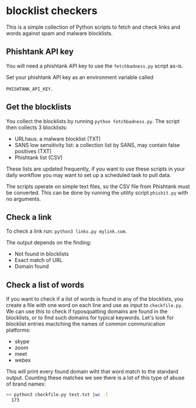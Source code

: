 # blocklist checkers
This is a simple collection of Python scripts to fetch and check links and words against spam and malware blocklists. 

## Phishtank API key
You will need a phishtank API key to use the `fetchbadness.py` script as-is. 

Set your  phishtank API key as an environment variable called 

`PHISHTANK_API_KEY`.

## Get the blocklists
You collect the blocklists by running  `python fetchbadness.py`. The script then collects 3 blocklists: 

- URLhaus: a malware blocklist (TXT)
- SANS low sensitivity list: a collection list by SANS, may contain false positives (TXT)
- Phishtank list (CSV)

These lists are updated frequently, if you want to use these scripts in your daily workflow you may want to set 
up a scheduled task to pull data.

The scripts operate on simple text files, so the CSV file from Phishtank must be converted. This can be done by running
the utility script `phishit.py` with no arguments. 

## Check a link
To check a link run: `python3 links.py mylink.com`.

The output depends on the finding: 
- Not found in blocklists
- Exact match of URL
- Domain found

## Check a list of words
If you want to check if a list of words is found in any of the blocklists, you create a file with one word on each line and use as input to `checkfile.py`. We can use this to check if typosquatting domains are found in the blocklists, or to find such domains for typical keywords. Let's look for blocklist entries mactching the names of common communication platforms: 

- skype
- zoom
- meet
- webex

This will print every found domain wiht that word match to the standard output. Counting these matches we see there is a lot of this type of abuse of brand names: 

```bash  
>> python3 checkfile.py test.txt |wc -l
  173
```
